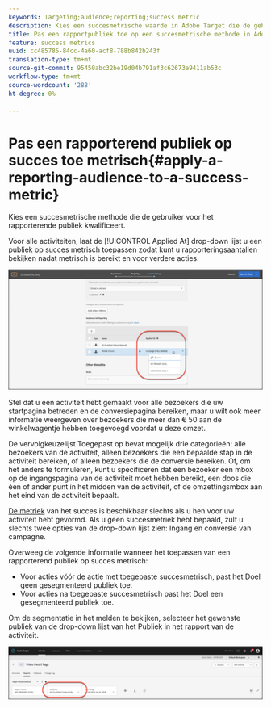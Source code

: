 ```yaml
---
keywords: Targeting;audience;reporting;success metric
description: Kies een succesmetrische waarde in Adobe Target die de gebruiker voor het rapportpubliek kwalificeert.
title: Pas een rapportpubliek toe op een succesmetrische methode in Adobe Target
feature: success metrics
uuid: cc485785-84cc-4a60-acf8-788b842b243f
translation-type: tm+mt
source-git-commit: 95450abc32be19d04b791af3c62673e9411ab53c
workflow-type: tm+mt
source-wordcount: '288'
ht-degree: 0%

---
```



# Pas een rapporterend publiek op succes toe metrisch{#apply-a-reporting-audience-to-a-success-metric}

Kies een succesmetrische methode die de gebruiker voor het rapporterende publiek kwalificeert.

Voor alle activiteiten, laat de [!UICONTROL Applied At] drop-down lijst u een publiek op succes metrisch toepassen zodat kunt u rapporteringsaantallen bekijken nadat metrisch is bereikt en voor verdere acties.

![](assets/success_metric.png)

Stel dat u een activiteit hebt gemaakt voor alle bezoekers die uw startpagina betreden en de conversiepagina bereiken, maar u wilt ook meer informatie weergeven over bezoekers die meer dan € 50 aan de winkelwagentje hebben toegevoegd voordat u deze omzet.

De vervolgkeuzelijst Toegepast op bevat mogelijk drie categorieën: alle bezoekers van de activiteit, alleen bezoekers die een bepaalde stap in de activiteit bereiken, of alleen bezoekers die de conversie bereiken. Of, om het anders te formuleren, kunt u specificeren dat een bezoeker een mbox op de ingangspagina van de activiteit moet hebben bereikt, een doos die één of ander punt in het midden van de activiteit, of de omzettingsmbox aan het eind van de activiteit bepaalt.

[De metriek](/help/c-activities/r-success-metrics/success-metrics.md#reference_D011575C85DA48E989A244593D9B9924) van het succes is beschikbaar slechts als u hen voor uw activiteit hebt gevormd. Als u geen succesmetriek hebt bepaald, zult u slechts twee opties van de drop-down lijst zien: Ingang en conversie van campagne.

Overweeg de volgende informatie wanneer het toepassen van een rapporterend publiek op succes metrisch:

* Voor acties vóór de actie met toegepaste succesmetrisch, past het Doel geen gesegmenteerd publiek toe.
* Voor acties na toegepaste succesmetrisch past het Doel een gesegmenteerd publiek toe.

Om de segmentatie in het melden te bekijken, selecteer het gewenste publiek van de drop-down lijst van het Publiek in het rapport van de activiteit.

![](assets/reporting_audience_dropdown.png)

